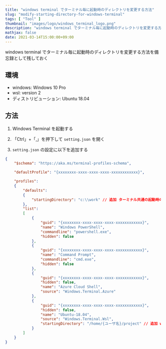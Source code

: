 ```yaml
---
title: "windows terminal でターミナル毎に起動時のディレクトリを変更する方法"
slug: "modify-starting-directory-for-windows-terminal"
tags: [ "Tool" ]
thumbnail: "images/logo/windows_terminal_logo.png"
description: "windows terminal でターミナル毎に起動時のディレクトリを変更する方法を備忘録として残しておく"
mathjax: false
date: 2021-03-14T15:00:00+09:00
---
```


windows terminal でターミナル毎に起動時のディレクトリを変更する方法を備忘録として残しておく

## 環境

* windows: Windows 10 Pro
* wsl: version 2
* ディストリビューション: Ubuntu 18.04

## 方法

1. Windows Terminal を起動する

2. 「Ctrl」+「,」を押下して `setting.json` を開く

3. `setting.json` の設定に以下を追加する

```json
{
    "$schema": "https://aka.ms/terminal-profiles-schema",

    "defaultProfile": "{xxxxxxxx-xxxx-xxxx-xxxx-xxxxxxxxxxxx}",

    "profiles":
    {
        "defaults":
        {
            "startingDirectory": "c:\\work" // 追加 ターミナル共通の起動時のディレクトリを指定
        },
        "list":
        [
            {
                "guid": "{xxxxxxxx-xxxx-xxxx-xxxx-xxxxxxxxxxxx}",
                "name": "Windows PowerShell",
                "commandline": "powershell.exe",
                "hidden": false
            },
            {
                "guid": "{xxxxxxxx-xxxx-xxxx-xxxx-xxxxxxxxxxxx}",
                "name": "Command Prompt",
                "commandline": "cmd.exe",
                "hidden": false
            },
            {
                "guid": "{xxxxxxxx-xxxx-xxxx-xxxx-xxxxxxxxxxxx}",
                "hidden": false,
                "name": "Azure Cloud Shell",
                "source": "Windows.Terminal.Azure"
            },
            {
                "guid": "{xxxxxxxx-xxxx-xxxx-xxxx-xxxxxxxxxxxx}",
                "hidden": false,
                "name": "Ubuntu-18.04",
                "source": "Windows.Terminal.Wsl",
                "startingDirectory": "/home/{ユーザ名}/project" // 追加 wsl 専用の起動時のディレクトリを指定
            }
        ]
    }
}
```
